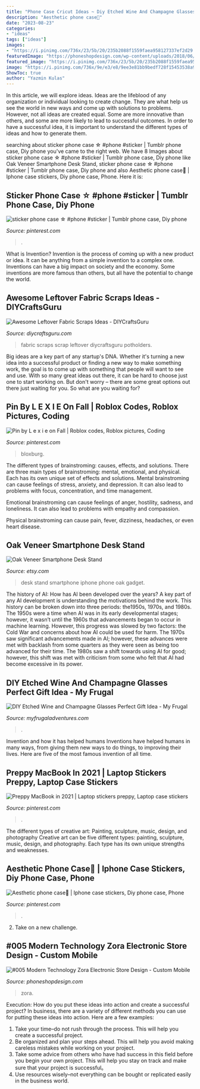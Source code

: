```yaml
---
title: "Phone Case Cricut Ideas ~ Diy Etched Wine And Champagne Glasses perfect Gift Idea"
description: "Aesthetic phone case🌼"
date: "2023-08-23"
categories:
- "ideas"
tags: ["ideas"]
images:
- "https://i.pinimg.com/736x/23/5b/20/235b2088f1559faea958127337ef2d29.jpg"
featuredImage: "https://phoneshopdesign.com/wp-content/uploads/2018/06/005-modern-technology-zora-electronic-store-design-5.jpg"
featured_image: "https://i.pinimg.com/736x/23/5b/20/235b2088f1559faea958127337ef2d29.jpg"
image: "https://i.pinimg.com/736x/9e/e3/e8/9ee3e81bb9bedf728f15453538a9ee43.jpg"
ShowToc: true
author: "Yazmin Kulas"
---
```



In this article, we will explore ideas. Ideas are the lifeblood of any organization or individual looking to create change. They are what help us see the world in new ways and come up with solutions to problems. However, not all ideas are created equal. Some are more innovative than others, and some are more likely to lead to successful outcomes. In order to have a successful idea, it is important to understand the different types of ideas and how to generate them.

	

		
searching about sticker phone case ☆ #phone #sticker | Tumblr phone case, Diy phone you've came to the right web. We have 8 Images about sticker phone case ☆ #phone #sticker | Tumblr phone case, Diy phone like Oak Veneer Smartphone Desk Stand, sticker phone case ☆ #phone #sticker | Tumblr phone case, Diy phone and also Aesthetic phone case🌼 | Iphone case stickers, Diy phone case, Phone. Here it is:
		
    
## Sticker Phone Case ☆ #phone #sticker | Tumblr Phone Case, Diy Phone

<img loading=lazy src="https://i.pinimg.com/736x/9e/e3/e8/9ee3e81bb9bedf728f15453538a9ee43.jpg" onerror="this.onerror=null;this.src='https://tse4.mm.bing.net/th?id=OIP.or5vnzZA5SIlsmj7Zn9tcQHaJM&amp;pid=15.1';" alt="sticker phone case ☆ #phone #sticker | Tumblr phone case, Diy phone">

_Source: pinterest.com_

>. 

	

What is Invention?
Invention is the process of coming up with a new product or idea. It can be anything from a simple invention to a complex one. Inventions can have a big impact on society and the economy. Some inventions are more famous than others, but all have the potential to change the world.

    
## Awesome Leftover Fabric Scraps Ideas - DIYCraftsGuru

<img loading=lazy src="https://www.diycraftsguru.com/wp-content/uploads/2016/03/45-Fabric-Scrap-Rosette-Pillow.jpg" onerror="this.onerror=null;this.src='https://tse3.mm.bing.net/th?id=OIP.4WlBq7PLEEC1Ggb1tu3dHAHaJ4&amp;pid=15.1';" alt="Awesome Leftover Fabric Scraps Ideas - DIYCraftsGuru">

_Source: diycraftsguru.com_

>fabric scraps scrap leftover diycraftsguru potholders. 

	

Big ideas are a key part of any startup's DNA. Whether it's turning a new idea into a successful product or finding a new way to make something work, the goal is to come up with something that people will want to see and use. With so many great ideas out there, it can be hard to choose just one to start working on. But don't worry – there are some great options out there just waiting for you. So what are you waiting for?

    
## Pin By L E X I E On Fall | Roblox Codes, Roblox Pictures, Coding

<img loading=lazy src="https://i.pinimg.com/736x/23/5b/20/235b2088f1559faea958127337ef2d29.jpg" onerror="this.onerror=null;this.src='https://tse3.mm.bing.net/th?id=OIP.DnhzYsi5ts4Tdb5hYBkclgHaQA&amp;pid=15.1';" alt="Pin by L e x i e on Fall | Roblox codes, Roblox pictures, Coding">

_Source: pinterest.com_

>bloxburg. 

	

The different types of brainstroming: causes, effects, and solutions.
There are three main types of brainstroming: mental, emotional, and physical. Each has its own unique set of effects and solutions.
Mental brainstroming can cause feelings of stress, anxiety, and depression. It can also lead to problems with focus, concentration, and time management.

Emotional brainstroming can cause feelings of anger, hostility, sadness, and loneliness. It can also lead to problems with empathy and compassion.

Physical brainstroming can cause pain, fever, dizziness, headaches, or even heart disease.

    
## Oak Veneer Smartphone Desk Stand

<img loading=lazy src="https://img1.etsystatic.com/010/0/6509273/il_570xN.411254787_kx33.jpg" onerror="this.onerror=null;this.src='https://tse1.mm.bing.net/th?id=OIP.tE5csW2hs9KbZo9DS4NcBAHaLH&amp;pid=15.1';" alt="Oak Veneer Smartphone Desk Stand">

_Source: etsy.com_

>desk stand smartphone iphone phone oak gadget. 

	

The history of AI: How has AI been developed over the years?
A key part of any AI development is understanding the motivations behind the work. This history can be broken down into three periods: the1950s, 1970s, and 1980s. The 1950s were a time when AI was in its early developmental stages; however, it wasn’t until the 1960s that advancements began to occur in machine learning. However, this progress was slowed by two factors: the Cold War and concerns about how AI could be used for harm. The 1970s saw significant advancements made in AI; however, these advances were met with backlash from some quarters as they were seen as being too advanced for their time. The 1980s saw a shift towards using AI for good; however, this shift was met with criticism from some who felt that AI had become excessive in its power.

    
## DIY Etched Wine And Champagne Glasses Perfect Gift Idea - My Frugal

<img loading=lazy src="https://myfrugaladventures.com/wp-content/uploads/2017/01/champagne-gift-basket.jpg" onerror="this.onerror=null;this.src='https://tse4.mm.bing.net/th?id=OIP.IQ7EUM0RioqFO_5pDEDwmwHaKO&amp;pid=15.1';" alt="DIY Etched Wine and Champagne Glasses Perfect Gift Idea - My Frugal">

_Source: myfrugaladventures.com_

>. 

	

Invention and how it has helped humans
Inventions have helped humans in many ways, from giving them new ways to do things, to improving their lives. Here are five of the most famous invention of all time.

    
## Preppy MacBook In 2021 | Laptop Stickers Preppy, Laptop Case Stickers

<img loading=lazy src="https://i.pinimg.com/736x/55/45/09/554509c91d58ea0a0c5dc861b809a084.jpg" onerror="this.onerror=null;this.src='https://tse3.mm.bing.net/th?id=OIP.fJF4motkQxL1hxP5DWkCUQHaJ3&amp;pid=15.1';" alt="Preppy MacBook in 2021 | Laptop stickers preppy, Laptop case stickers">

_Source: pinterest.com_

>. 

	

The different types of creative art: Painting, sculpture, music, design, and photography
Creative art can be five different types: painting, sculpture, music, design, and photography. Each type has its own unique strengths and weaknesses.

    
## Aesthetic Phone Case🌼 | Iphone Case Stickers, Diy Phone Case, Phone

<img loading=lazy src="https://i.pinimg.com/736x/44/f0/76/44f076048440f4f43b1e0ed8a98e1647.jpg" onerror="this.onerror=null;this.src='https://tse3.mm.bing.net/th?id=OIP.NBcXZMqKYVYOplexzMEMlgHaJ3&amp;pid=15.1';" alt="Aesthetic phone case🌼 | Iphone case stickers, Diy phone case, Phone">

_Source: pinterest.com_

>. 

	

2. Take on a new challenge.

    
## #005 Modern Technology Zora Electronic Store Design - Custom Mobile

<img loading=lazy src="https://phoneshopdesign.com/wp-content/uploads/2018/06/005-modern-technology-zora-electronic-store-design-5.jpg" onerror="this.onerror=null;this.src='https://tse3.mm.bing.net/th?id=OIP.OtkFNBBIFXAKslbu-5ZM2QHaEo&amp;pid=15.1';" alt="#005 Modern Technology Zora Electronic Store Design - Custom Mobile">

_Source: phoneshopdesign.com_

>zora. 

	

Execution: How do you put these ideas into action and create a successful project?
In business, there are a variety of different methods you can use for putting these ideas into action. Here are a few examples:
1. Take your time–do not rush through the process. This will help you create a successful project.
2. Be organized and plan your steps ahead. This will help you avoid making careless mistakes while working on your project.
3. Take some advice from others who have had success in this field before you begin your own project. This will help you stay on track and make sure that your project is successful。
4. Use resources wisely–not everything can be bought or replicated easily in the business world.


